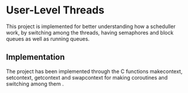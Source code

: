 # User-Level Threads

This project is implemented for better understanding how a scheduller work, by switching among the threads, having semaphores and block queues as well as running queues. <br>

## Implementation
The project has been implemented through the C functions makecontext, setcontext, getcontext and swapcontext for making coroutines and switching among them .<br>
